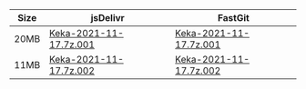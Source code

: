 |    Size   |     jsDelivr  | FastGit |
|  ---  |  ---  |  ---  |
| 20MB | [Keka-2021-11-17.7z.001](https://cdn.jsdelivr.net/gh/appleians/Keka@main/Keka-2021-11-17.7z.001) | [Keka-2021-11-17.7z.001](https://raw.fastgit.org/appleians/Keka/main/Keka-2021-11-17.7z.001) |
| 11MB | [Keka-2021-11-17.7z.002](https://cdn.jsdelivr.net/gh/appleians/Keka@main/Keka-2021-11-17.7z.002) | [Keka-2021-11-17.7z.002](https://raw.fastgit.org/appleians/Keka/main/Keka-2021-11-17.7z.002) |
